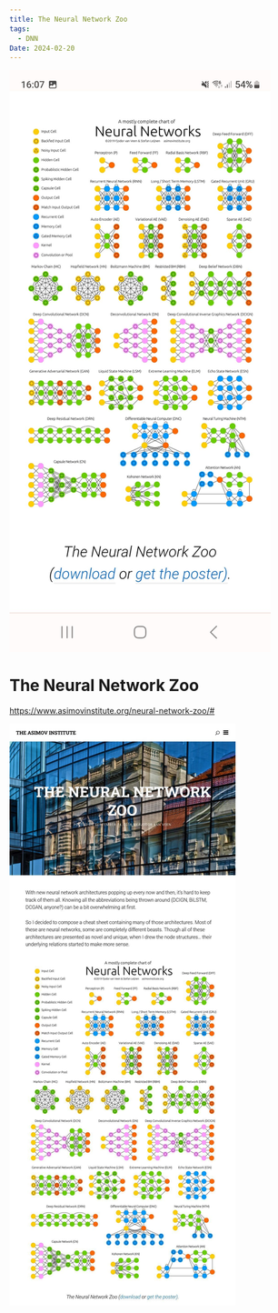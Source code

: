 ```yaml
---
title: The Neural Network Zoo
tags:
  - DNN
Date: 2024-02-20
---
```


![](../_asset/2024-02-20_TheNeuralNetworkZoo_image_1.jpg)
# The Neural Network Zoo
<https://www.asimovinstitute.org/neural-network-zoo/#>

![](../_asset/2024-02-20_TheNeuralNetworkZoo_image_2.jpg)